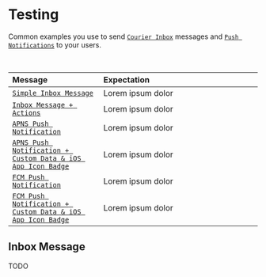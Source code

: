 # Testing

Common examples you use to send [`Courier Inbox`](https://github.com/trycourier/courier-ios/blob/feature/inbox-docs/Docs/Inbox.md) messages and [`Push Notifications`](https://github.com/trycourier/courier-ios/blob/feature/inbox-docs/Docs/PushNotifications.md) to your users.

&emsp;

<table>
    <thead>
        <tr>
            <th width="300px" align="left">Message</th>
            <th width="700px" align="left">Expectation</th>
        </tr>
    </thead>
    <tbody>
        <tr width="600px">
            <td align="left">
                <a href="TODO">
                    <code>Simple Inbox Message</code>
                </a>
            </td>
            <td align="left">
                Lorem ipsum dolor
            </td>
        </tr>
        <tr width="600px">
            <td align="left">
                <a href="TODO">
                    <code>Inbox Message + Actions</code>
                </a>
            </td>
            <td align="left">
                Lorem ipsum dolor
            </td>
        </tr>
        <tr width="600px">
            <td align="left">
                <a href="TODO">
                    <code>APNS Push Notification</code>
                </a>
            </td>
            <td align="left">
                Lorem ipsum dolor
            </td>
        </tr>
        <tr width="600px">
            <td align="left">
                <a href="TODO">
                    <code>APNS Push Notification + Custom Data & iOS App Icon Badge</code>
                </a>
            </td>
            <td align="left">
                Lorem ipsum dolor
            </td>
        </tr>
        <tr width="600px">
            <td align="left">
                <a href="TODO">
                    <code>FCM Push Notification</code>
                </a>
            </td>
            <td align="left">
                Lorem ipsum dolor
            </td>
        </tr>
        <tr width="600px">
            <td align="left">
                <a href="TODO">
                    <code>FCM Push Notification + Custom Data & iOS App Icon Badge</code>
                </a>
            </td>
            <td align="left">
                Lorem ipsum dolor
            </td>
        </tr>
    </tbody>
</table>

## Inbox Message

TODO
